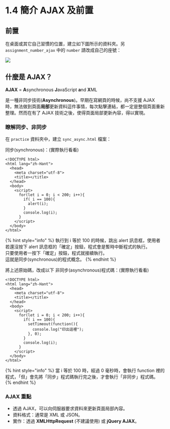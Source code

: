 # 1.4 簡介 AJAX 及前置

## 前置

在桌面或其它自己習慣的位置，建立如下圖所示的資料夾。另 `assignment_number_ajax` 中的 `number` 請改成自己的座號：

![](../.gitbook/assets/ajax\_directory.png)



## 什麼是 AJAX？

**AJAX** = **A**synchronous **J**avaScript **a**nd **X**ML

是一種非同步技術(**Asynchronous**)。早期在寫網頁的時候，尚不支援 AJAX 時，無法做到頁面**局部**更新資料這件事情，每次點擊連結，都一定是整個頁面重新整理。然而在有了 AJAX 技術之後，使得頁面局部更新內容，得以實現。



### 瞭解同步、非同步

在 `practice` 資料夾中，建立 `sync_async.html` 檔案：

同步(synchronous)：(實際執行看看)

```markup
<!DOCTYPE html>
<html lang="zh-Hant">
  <head>
    <meta charset="utf-8">
    <title></title>
  </head>
  <body>
    <script>
      for(let i = 0; i < 200; i++){
        if( i == 100){
          alert(i);
        }
        console.log(i);
      }
    </script>
  </body>
</html>
```

{% hint style="info" %}
執行到 i 等於 100 的時候，跳出 alert 訊息框，使用者若還沒按下 alert 訊息框的「確定」按鈕，程式會是暫時中斷程式的執行。\
只要使用者一按下「確定」按鈕，程式就接續執行。\
這就是同步(synchronous)的程式概念。
{% endhint %}



將上述原始碼，改成以下 非同步(asynchronous)程式碼：(實際執行看看)

```markup
<!DOCTYPE html>
<html lang="zh-Hant">
  <head>
    <meta charset="utf-8">
    <title></title>
  </head>
  <body>
    <script>
      for(let i = 0; i < 200; i++){
        if( i == 100){
          setTimeout(function(){
            console.log("印出這裡");
          }, 0);
        }
        console.log(i);
      }
    </script>
  </body>
</html>

```

{% hint style="info" %}
當 i 等於 100 時，經過 0 毫秒時，會執行 function 裡的程式，「但」會先將「同步」程式碼執行完之後，才會執行「非同步」程式碼。
{% endhint %}



### AJAX 重點

* 透過 AJAX，可以向伺服器要求資料來更新頁面局部內容。
* 資料格式：通常是 XML 或 JSON。
* 實作：透過 **XMLHttpRequest** (不建議使用) 或 **jQuery AJAX**。





